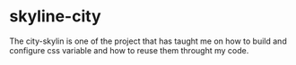 # skyline-city
 The city-skylin is one of the project that has taught me on how to build and configure css variable and how to reuse them throught my code.
